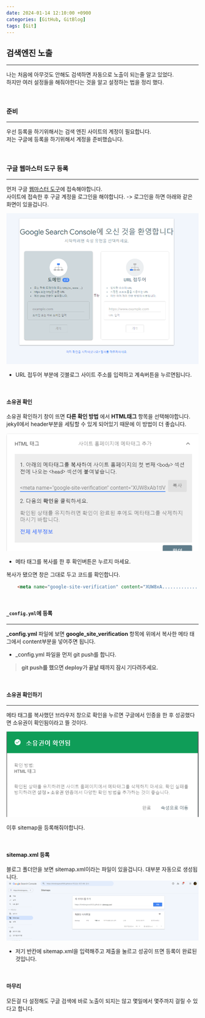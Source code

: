 ```yaml
---
date: 2024-01-14 12:10:00 +0900
categories: [GitHub, GitBlog]
tags: [Git]
---
```


## 검색엔진 노출
---

나는 처음에 아무것도 안해도 검색하면 자동으로 노출이 되는줄 알고 있었다.  
하지만 여러 설정들을 해줘야한다는 것을 알고 설정하는 법을 정리 했다.  

<br/>

### 준비
---
우선 등록을 하기위해서는 검색 엔진 사이트의 계정이 필요합니다.  
저는 구글에 등록을 하기위해서 계정을 준비했습니다.

<br/>

### 구글 웹마스터 도구 등록
---
먼저 구글 [웹마스터 도구](https://search.google.com/search-console/welcome?hl=ko&utm_source=wmx&utm_medium=deprecation-pane&utm_content=home)에 접속해야합니다.  
사이트에 접속한 후 구글 계정을 로그인을 해야합니다. -> 로그인을 하면 아래와 같은 화면이 있을겁니다.

![Alt text](../../../assets/img/GitBlog/구글%20웹마스터%20도구창.png)

* URL 접두어 부분에 깃블로그 사이트 주소를 입력하고 계속버튼을 누르면됩니다.

<br/>

#### 소유권 확인

소유권 확인하기 창이 뜨면 **다른 확인 방법** 에서 **HTML태그** 항목을 선택해야합니다. jekyll에서 header부분을 세팅할 수 있게 되어있기 때문에 이 방법이 더 좋습니다.

![Alt text](../../../assets/img/GitBlog/소유권확인.png)

- 메타 태그를 복사를 한 후 확인버튼은 누르지 마세요.

복사가 됐으면 창은 그대로 두고 코드를 확인합니다.

```html
    <meta name="google-site-verification" content="XUW8xA....................Kppo" />
```

<br/>

#### `_config.yml`에 등록
---
**_config.yml** 파일에 보면 **google_site_verification** 항목에 위에서 복사한 메타 태그에서 content부분을 넣어주면 됩니다.

* _config.yml 파일을 먼저 git push를 합니다.

> **git push를 했으면 deploy가 끝날 때까지 잠시 기다려주세요.**

<br/>

#### 소유권 확인하기
---
메타 태그를 복사했던 브라우저 창으로 확인을 누르면 구글에서 인증을 한 후 성공했다면 소유권이 확인됨이라고 뜰 것이다.

![Alt text](../../../assets/img/GitBlog/소유권인증.png)

이후 sitemap을 등록해줘야합니다.

<br/>

#### sitemap.xml 등록

블로그 폴더안을 보면 sitemap.xml이라는 파일이 있을겁니다. 대부분 자동으로 생성됩니다.
![Alt text](../../../assets/img/GitBlog/sitemap추가.png)
- 저기 반칸에 sitemap.xml을 입력해주고 제출을 눌르고 성공이 뜨면 등록이 완료된 것입니다.  

<br/>

#### 마무리
모든걸 다 설정해도 구글 검색에 바로 노출이 되지는 않고 몇일에서 몇주까지 걸릴 수 있다고 합니다. 

